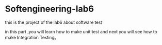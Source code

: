 # Softengineering-lab6
this is the project of the lab6 about software test 

in this part ,you will learn how to make unit test and next you will see how to make Integration Testing。
